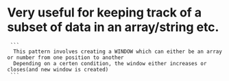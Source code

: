 # Very useful for keeping track of a subset of data in an array/string etc.
     ```
      This pattern involves creating a WINDOW which can either be an array or number from one position to another
      Depending on a certen condition, the window either increases or closes(and new window is created)
     ```
